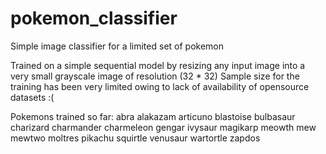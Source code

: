# pokemon_classifier
Simple image classifier for a limited set of pokemon

Trained on a simple sequential model by resizing any input image into a very small grayscale image of resolution (32 * 32)
Sample size for the training has been very limited owing to lack of availability of opensource datasets :(

Pokemons trained so far:
abra
alakazam
articuno
blastoise
bulbasaur
charizard
charmander
charmeleon
gengar
ivysaur
magikarp
meowth
mew
mewtwo
moltres
pikachu
squirtle
venusaur
wartortle
zapdos
